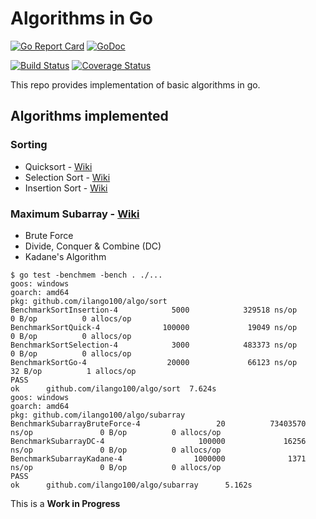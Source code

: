 # Algorithms in Go

[![Go Report Card](https://goreportcard.com/badge/github.com/ilango100/algo)](https://goreportcard.com/report/github.com/ilango100/algo)
[![GoDoc](https://godoc.org/github.com/ilango100/algo?status.svg)](https://godoc.org/github.com/ilango100/algo)

[![Build Status](https://travis-ci.org/ilango100/algo.svg?branch=master)](https://travis-ci.org/ilango100/algo)
[![Coverage Status](https://coveralls.io/repos/github/ilango100/algo/badge.svg?branch=master)](https://coveralls.io/github/ilango100/algo?branch=master)

This repo provides implementation of basic algorithms in go.

## Algorithms implemented

### Sorting
- Quicksort - [Wiki](https://en.wikipedia.org/wiki/Quicksort)
- Selection Sort - [Wiki](https://en.wikipedia.org/wiki/Selection_sort)
- Insertion Sort - [Wiki](https://en.wikipedia.org/wiki/Insertion_sort)

### Maximum Subarray - [Wiki](https://en.wikipedia.org/wiki/Maximum_subarray_problem)
- Brute Force
- Divide, Conquer & Combine (DC)
- Kadane's Algorithm

```
$ go test -benchmem -bench . ./...
goos: windows
goarch: amd64
pkg: github.com/ilango100/algo/sort
BenchmarkSortInsertion-4            5000            329518 ns/op               0 B/op          0 allocs/op
BenchmarkSortQuick-4              100000             19049 ns/op               0 B/op          0 allocs/op
BenchmarkSortSelection-4            3000            483373 ns/op               0 B/op          0 allocs/op
BenchmarkSortGo-4                  20000             66123 ns/op              32 B/op          1 allocs/op
PASS
ok      github.com/ilango100/algo/sort  7.624s
goos: windows
goarch: amd64
pkg: github.com/ilango100/algo/subarray
BenchmarkSubarrayBruteForce-4                 20          73403570 ns/op               0 B/op          0 allocs/op
BenchmarkSubarrayDC-4                     100000             16256 ns/op               0 B/op          0 allocs/op
BenchmarkSubarrayKadane-4                1000000              1371 ns/op               0 B/op          0 allocs/op
PASS
ok      github.com/ilango100/algo/subarray      5.162s
```

This is a **Work in Progress**
